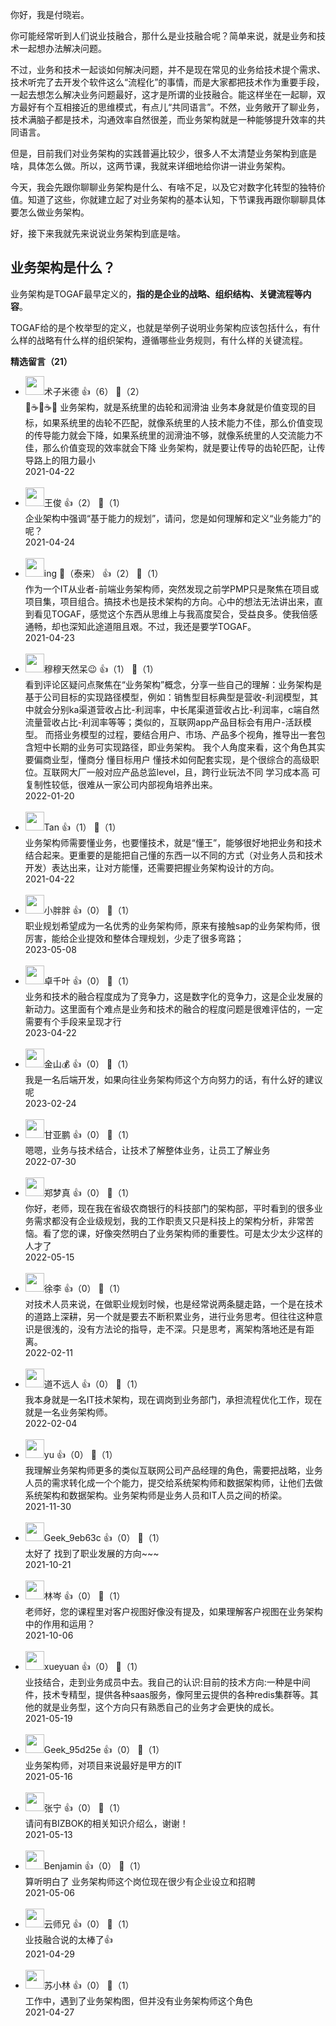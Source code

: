 你好，我是付晓岩。

你可能经常听到人们说业技融合，那什么是业技融合呢？简单来说，就是业务和技术一起想办法解决问题。

不过，业务和技术一起谈如何解决问题，并不是现在常见的业务给技术提个需求、技术听完了去开发个软件这么“流程化”的事情，而是大家都把技术作为重要手段，一起去想怎么解决业务问题最好，这才是所谓的业技融合。能这样坐在一起聊，双方最好有个互相接近的思维模式，有点儿“共同语言”。不然，业务敞开了聊业务，技术满脑子都是技术，沟通效率自然很差，而业务架构就是一种能够提升效率的共同语言。

但是，目前我们对业务架构的实践普遍比较少，很多人不太清楚业务架构到底是啥，具体怎么做。所以，这两节课，我就来详细地给你讲一讲业务架构。

今天，我会先跟你聊聊业务架构是什么、有啥不足，以及它对数字化转型的独特价值。知道了这些，你就建立起了对业务架构的基本认知，下节课我再跟你聊聊具体要怎么做业务架构。

好，接下来我就先来说说业务架构到底是啥。

## 业务架构是什么？

业务架构是TOGAF最早定义的，**指的是企业的战略、组织结构、关键流程等内容**。

TOGAF给的是个枚举型的定义，也就是举例子说明业务架构应该包括什么，有什么样的战略有什么样的组织架构，遵循哪些业务规则，有什么样的关键流程。
<div><strong>精选留言（21）</strong></div><ul>
<li><img src="https://static001.geekbang.org/account/avatar/00/1c/f6/27/c27599ae.jpg" width="30px"><span>术子米德</span> 👍（6） 💬（2）<div>🤔☕️🤔☕️🤔
业务架构，就是系统里的齿轮和润滑油
业务本身就是价值变现的目标，如果系统里的齿轮不匹配，就像系统里的人技术能力不佳，那么价值变现的传导能力就会下降，如果系统里的润滑油不够，就像系统里的人交流能力不佳，那么价值变现的效率就会下降
业务架构，就是要让传导的齿轮匹配，让传导路上的阻力最小</div>2021-04-22</li><br/><li><img src="https://static001.geekbang.org/account/avatar/00/27/2c/78/cea82ed6.jpg" width="30px"><span>王俊</span> 👍（2） 💬（1）<div>企业架构中强调“基于能力的规划”，请问，您是如何理解和定义“业务能力”的呢？</div>2021-04-24</li><br/><li><img src="https://static001.geekbang.org/account/avatar/00/15/09/a0/3047ae35.jpg" width="30px"><span>ing （泰来）</span> 👍（2） 💬（1）<div>作为一个IT从业者-前端业务架构师，突然发现之前学PMP只是聚焦在项目或项目集，项目组合。搞技术也是技术架构的方向。心中的想法无法讲出来，直到看见TOGAF，感觉这个东西从思维上与我高度契合，受益良多。使我倍感通畅，却也深知此途道阻且艰。不过，我还是要学TOGAF。</div>2021-04-23</li><br/><li><img src="https://static001.geekbang.org/account/avatar/00/18/31/ee/3127b1d5.jpg" width="30px"><span>穆穆天然呆😉</span> 👍（1） 💬（1）<div>看到评论区疑问点聚焦在“业务架构”概念，分享一些自己的理解：业务架构是基于公司目标的实现路径模型，例如：销售型目标典型是营收-利润模型，其中就会分别ka渠道营收占比-利润率，中长尾渠道营收占比-利润率，c端自然流量营收占比-利润率等等；类似的，互联网app产品目标会有用户-活跃模型。
而搭业务模型的过程，要结合用户、市场、产品多个视角，推导出一套包含短中长期的业务可实现路径，即业务架构。
我个人角度来看，这个角色其实要偏商业型，懂商分 懂目标用户 懂技术如何配套实现，是个很综合的高级职位。互联网大厂一般对应产品总监level，且，跨行业玩法不同 学习成本高 可复制性较低，很难从一家公司内部视角培养出来。</div>2022-01-20</li><br/><li><img src="https://static001.geekbang.org/account/avatar/00/11/50/60/7c954c92.jpg" width="30px"><span>Tan</span> 👍（1） 💬（1）<div>业务架构师需要懂业务，也要懂技术，就是“懂王”，能够很好地把业务和技术结合起来。更重要的是能把自己懂的东西一以不同的方式（对业务人员和技术开发）表达出来，让对方能懂，还需要把握业务架构设计的方向。</div>2021-04-22</li><br/><li><img src="https://static001.geekbang.org/account/avatar/00/28/66/c2/9c280234.jpg" width="30px"><span>小胖胖</span> 👍（0） 💬（1）<div>职业规划希望成为一名优秀的业务架构师，原来有接触sap的业务架构师，很厉害，能给企业提效和整体合理规划，少走了很多弯路；</div>2023-05-08</li><br/><li><img src="https://static001.geekbang.org/account/avatar/00/1f/0e/bb/b96f48f8.jpg" width="30px"><span>卓千叶</span> 👍（0） 💬（1）<div>业务和技术的融合程度成为了竞争力，这是数字化的竞争力，这是企业发展的新动力。这里面有个难点是业务和技术的融合的程度问题是很难评估的，一定需要有个手段来呈现才行</div>2023-04-22</li><br/><li><img src="https://static001.geekbang.org/account/avatar/00/1f/19/0b/1c4ebf1e.jpg" width="30px"><span>金山💰</span> 👍（0） 💬（1）<div>我是一名后端开发，如果向往业务架构师这个方向努力的话，有什么好的建议呢</div>2023-02-24</li><br/><li><img src="" width="30px"><span>甘亚鹏</span> 👍（0） 💬（1）<div>嗯嗯，业务与技术结合，让技术了解整体业务，让员工了解业务</div>2022-07-30</li><br/><li><img src="https://static001.geekbang.org/account/avatar/00/15/00/67/61243693.jpg" width="30px"><span>郑梦真</span> 👍（0） 💬（1）<div>你好，老师，现在我在省级农商银行的科技部门的架构部，平时看到的很多业务需求都没有企业级规划，我的工作职责又只是科技上的架构分析，非常苦恼。看了您的课，好像突然明白了业务架构师的重要性。可是太少太少这样的人才了</div>2022-05-15</li><br/><li><img src="https://static001.geekbang.org/account/avatar/00/12/83/8d/03cac826.jpg" width="30px"><span>徐李</span> 👍（0） 💬（1）<div>对技术人员来说，在做职业规划时候，也是经常说两条腿走路，一个是在技术的道路上深耕，另一个就是要去不断积累业务，进行业务思考。但往往这种意识是很浅的，没有方法论的指导，走不深。只是思考，离架构落地还是有距离。</div>2022-02-11</li><br/><li><img src="https://static001.geekbang.org/account/avatar/00/19/02/53/21cda64a.jpg" width="30px"><span>道不远人</span> 👍（0） 💬（1）<div>我本身就是一名IT技术架构，现在调岗到业务部门，承担流程优化工作，现在就是一名业务架构师。</div>2022-02-04</li><br/><li><img src="https://static001.geekbang.org/account/avatar/00/18/62/d3/e60e3f46.jpg" width="30px"><span>yu</span> 👍（0） 💬（1）<div>我理解业务架构师更多的类似互联网公司产品经理的角色，需要把战略，业务人员的需求转化成一个个能力，提交给系统架构师和数据架构师，让他们去做系统架构和数据架构。业务架构师是业务人员和IT人员之间的桥梁。</div>2021-11-30</li><br/><li><img src="" width="30px"><span>Geek_9eb63c</span> 👍（0） 💬（1）<div>太好了  找到了职业发展的方向~~~</div>2021-10-21</li><br/><li><img src="https://static001.geekbang.org/account/avatar/00/29/b4/ef/4d930233.jpg" width="30px"><span>林岑</span> 👍（0） 💬（1）<div>老师好，您的课程里对客户视图好像没有提及，如果理解客户视图在业务架构中的作用和运用？</div>2021-10-06</li><br/><li><img src="https://static001.geekbang.org/account/avatar/00/11/36/b9/3b28f67c.jpg" width="30px"><span>xueyuan</span> 👍（0） 💬（1）<div>业技结合，走到业务成员中去。我自己的认识:目前的技术方向:一种是中间件，技术专精型，提供各种saas服务，像阿里云提供的各种redis集群等。其他的就是业务型，这个方向只有熟悉自己的业务才会更快的成长。</div>2021-05-19</li><br/><li><img src="https://static001.geekbang.org/account/avatar/00/19/cd/f8/49ccd32d.jpg" width="30px"><span>Geek_95d25e</span> 👍（0） 💬（1）<div>业务架构师，对项目来说最好是甲方的IT</div>2021-05-16</li><br/><li><img src="https://static001.geekbang.org/account/avatar/00/10/8c/12/0992e93b.jpg" width="30px"><span>张宁</span> 👍（0） 💬（1）<div>请问有BIZBOK的相关知识介绍么，谢谢！</div>2021-05-13</li><br/><li><img src="https://static001.geekbang.org/account/avatar/00/11/d3/ba/75f3b73b.jpg" width="30px"><span>Benjamin</span> 👍（0） 💬（1）<div>算听明白了
业务架构师这个岗位现在很少有企业设立和招聘</div>2021-05-06</li><br/><li><img src="https://static001.geekbang.org/account/avatar/00/12/66/11/f7408e3e.jpg" width="30px"><span>云师兄</span> 👍（0） 💬（1）<div>业技融合说的太棒了👍</div>2021-04-29</li><br/><li><img src="https://static001.geekbang.org/account/avatar/00/22/b9/b1/ce18ba1d.jpg" width="30px"><span>苏小林</span> 👍（0） 💬（1）<div>工作中，遇到了业务架构图，但并没有业务架构师这个角色</div>2021-04-27</li><br/>
</ul>